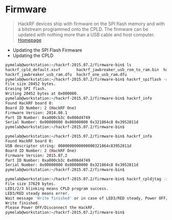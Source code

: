 # Firmware

> HackRF devices ship with firmware on the SPI flash memory and with a bitstream programmed onto the CPLD. The firmware can be updated with nothing more than a USB cable and host computer. [Homepage](https://github.com/mossmann/hackrf/wiki/Updating-Firmware)

- Updating the SPI Flash Firmware
- Updating the CPLD

```sh
pymelab@workstation:~/hackrf-2015.07.2/firmware-bin$ ls
hackrf_cpld_default.xsvf       hackrf_jawbreaker_usb_rom_to_ram.bin  hackrf_one_usb_rom_to_ram.bin
hackrf_jawbreaker_usb_ram.dfu  hackrf_one_usb_ram.dfu
pymelab@workstation:~/hackrf-2015.07.2/firmware-bin$ hackrf_spiflash -w hackrf_one_usb_rom_to_ram.bin 
File size 20452 bytes.
Erasing SPI flash.
Writing 20452 bytes at 0x000000.
pymelab@workstation:~/hackrf-2015.07.2/firmware-bin$ hackrf_info 
Found HackRF board 0:
Board ID Number: 2 (HackRF One)
Firmware Version: 2014.08.1
Part ID Number: 0xa000cb3c 0x006d4749
Serial Number: 0x00000000 0x00000000 0x321864c8 0x3952811d
pymelab@workstation:~/hackrf-2015.07.2/firmware-bin$ 
```

```sh
pymelab@workstation:~/hackrf-2015.07.2/firmware-bin$ hackrf_info 
Found HackRF board 0:
USB descriptor string: 0000000000000000321864c83952811d
Board ID Number: 2 (HackRF One)
Firmware Version: 2015.07.2
Part ID Number: 0xa000cb3c 0x006d4749
Serial Number: 0x00000000 0x00000000 0x321864c8 0x3952811d
pymelab@workstation:~/hackrf-2015.07.2/firmware-bin$ 
```

```sh
pymelab@workstation:~/hackrf-2015.07.2/firmware-bin$ hackrf_cpldjtag -x hackrf_cpld_default.xsvf 
File size 37629 bytes.
LED1/2/3 blinking means CPLD program success.
LED3/RED steady means error.
Wait message 'Write finished' or in case of LED3/RED steady, Power OFF/Disconnect the HackRF.
Write finished.
Please Power OFF/Disconnect the HackRF.
pymelab@workstation:~/hackrf-2015.07.2/firmware-bin$ 
```

```sh
